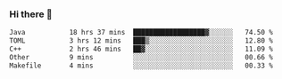 ### Hi there 🌱
<!--START_SECTION:waka-->

```txt
Java           18 hrs 37 mins  ██████████████████▓░░░░░░   74.50 %
TOML           3 hrs 12 mins   ███▒░░░░░░░░░░░░░░░░░░░░░   12.80 %
C++            2 hrs 46 mins   ██▓░░░░░░░░░░░░░░░░░░░░░░   11.09 %
Other          9 mins          ░░░░░░░░░░░░░░░░░░░░░░░░░   00.66 %
Makefile       4 mins          ░░░░░░░░░░░░░░░░░░░░░░░░░   00.33 %
```

<!--END_SECTION:waka-->
<!--
**Dieg0raf/Dieg0raf** is a ✨ _special_ ✨ repository because its `README.md` (this file) appears on your GitHub profile.

Here are some ideas to get you started:

- 🔭 I’m currently working on ...
- 🌱 I’m currently learning ...
- 👯 I’m looking to collaborate on ...
- 🤔 I’m looking for help with ...
- 💬 Ask me about ...
- 📫 How to reach me: ...
- 😄 Pronouns: ...
- ⚡ Fun fact: ...
-->
